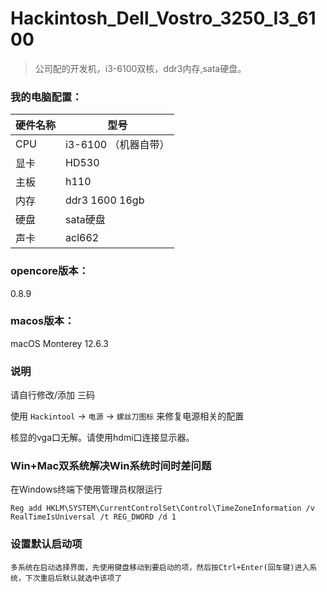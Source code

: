 # Hackintosh_Dell_Vostro_3250_I3_6100
> 公司配的开发机，i3-6100双核，ddr3内存,sata硬盘。
### 我的电脑配置：

| 硬件名称 | 型号              |
|------|-----------------|
| CPU  | i3-6100  （机器自带） |
| 显卡   | HD530           |
| 主板   | h110            |
| 内存   | ddr3 1600 16gb  |
| 硬盘   | sata硬盘          |
| 声卡   | acl662          |



### opencore版本：
0.8.9

### macos版本：
macOS Monterey
12.6.3

### 说明
请自行修改/添加 三码

使用 `Hackintool` -> `电源` -> `螺丝刀图标` 来修复电源相关的配置

核显的vga口无解。请使用hdmi口连接显示器。

### Win+Mac双系统解决Win系统时间时差问题

在Windows终端下使用管理员权限运行 
```
Reg add HKLM\SYSTEM\CurrentControlSet\Control\TimeZoneInformation /v RealTimeIsUniversal /t REG_DWORD /d 1
```

### 设置默认启动项

    多系统在启动选择界面，先使用键盘移动到要启动的项，然后按Ctrl+Enter(回车键)进入系统，下次重启后默认就选中该项了


